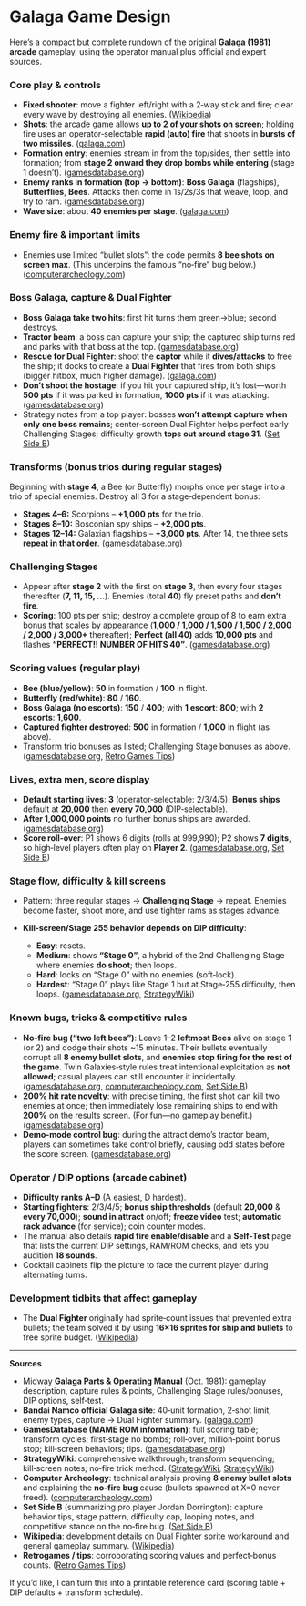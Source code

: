 # Galaga Game Design

Here’s a compact but complete rundown of the original **Galaga (1981) arcade** gameplay, using the operator manual plus official and expert sources.

### Core play & controls

* **Fixed shooter**: move a fighter left/right with a 2‑way stick and fire; clear every wave by destroying all enemies. ([Wikipedia][1])
* **Shots**: the arcade game allows **up to 2 of your shots on screen**; holding fire uses an operator‑selectable **rapid (auto) fire** that shoots in **bursts of two missiles**. ([galaga.com][2])
* **Formation entry**: enemies stream in from the top/sides, then settle into formation; from **stage 2 onward they drop bombs while entering** (stage 1 doesn’t). ([gamesdatabase.org][3])
* **Enemy ranks in formation (top → bottom)**: **Boss Galaga** (flagships), **Butterflies**, **Bees**. Attacks then come in 1s/2s/3s that weave, loop, and try to ram. ([gamesdatabase.org][3])
* **Wave size**: about **40 enemies per stage**. ([galaga.com][2])

### Enemy fire & important limits

* Enemies use limited “bullet slots”: the code permits **8 bee shots on screen max**. (This underpins the famous “no‑fire” bug below.) ([computerarcheology.com][4])

### Boss Galaga, capture & Dual Fighter

* **Boss Galaga take two hits**: first hit turns them green→blue; second destroys.&#x20;
* **Tractor beam**: a boss can capture your ship; the captured ship turns red and parks with that boss at the top. ([gamesdatabase.org][3])
* **Rescue for Dual Fighter**: shoot the **captor** while it **dives/attacks** to free the ship; it docks to create a **Dual Fighter** that fires from both ships (bigger hitbox, much higher damage). ([galaga.com][2])
* **Don’t shoot the hostage**: if you hit your captured ship, it’s lost—worth **500 pts** if it was parked in formation, **1000 pts** if it was attacking. ([gamesdatabase.org][3])
* Strategy notes from a top player: bosses **won’t attempt capture when only one boss remains**; center‑screen Dual Fighter helps perfect early Challenging Stages; difficulty growth **tops out around stage 31**. ([Set Side B][5])

### Transforms (bonus trios during regular stages)

Beginning with **stage 4**, a Bee (or Butterfly) morphs once per stage into a trio of special enemies. Destroy all 3 for a stage‑dependent bonus:

* **Stages 4–6:** Scorpions – **+1,000 pts** for the trio.
* **Stages 8–10:** Bosconian spy ships – **+2,000 pts**.
* **Stages 12–14:** Galaxian flagships – **+3,000 pts**.
  After 14, the three sets **repeat in that order**. ([gamesdatabase.org][3])

### Challenging Stages

* Appear after **stage 2** with the first on **stage 3**, then every four stages thereafter (**7, 11, 15, …**). Enemies (total **40**) fly preset paths and **don’t fire**.
* **Scoring**: 100 pts per ship; destroy a complete group of 8 to earn extra bonus that scales by appearance (**1,000 / 1,000 / 1,500 / 1,500 / 2,000 / 2,000 / 3,000+** thereafter); **Perfect (all 40)** adds **10,000 pts** and flashes **“PERFECT!!  NUMBER OF HITS 40”**. ([gamesdatabase.org][3])

### Scoring values (regular play)

* **Bee (blue/yellow)**: **50** in formation / **100** in flight.
* **Butterfly (red/white)**: **80** / **160**.
* **Boss Galaga (no escorts)**: **150** / **400**; with **1 escort**: **800**; with **2 escorts**: **1,600**.
* **Captured fighter destroyed**: **500** in formation / **1,000** in flight (as above).
* Transform trio bonuses as listed; Challenging Stage bonuses as above. ([gamesdatabase.org][3], [Retro Games Tips][6])

### Lives, extra men, score display

* **Default starting lives**: **3** (operator‑selectable: 2/3/4/5). **Bonus ships** default at **20,000** then **every 70,000** (DIP‑selectable).&#x20;
* **After 1,000,000 points** no further bonus ships are awarded. ([gamesdatabase.org][3])
* **Score roll‑over**: P1 shows 6 digits (rolls at 999,990); P2 shows **7 digits**, so high‑level players often play on **Player 2**. ([gamesdatabase.org][3], [Set Side B][5])

### Stage flow, difficulty & kill screens

* Pattern: three regular stages → **Challenging Stage** → repeat. Enemies become faster, shoot more, and use tighter rams as stages advance.&#x20;
* **Kill‑screen/Stage 255 behavior depends on DIP difficulty**:

  * **Easy**: resets.
  * **Medium**: shows **“Stage 0”**, a hybrid of the 2nd Challenging Stage where enemies **do shoot**; then loops.
  * **Hard**: locks on “Stage 0” with no enemies (soft‑lock).
  * **Hardest**: “Stage 0” plays like Stage 1 but at Stage‑255 difficulty, then loops. ([gamesdatabase.org][3], [StrategyWiki][7])

### Known bugs, tricks & competitive rules

* **No‑fire bug (“two left bees”)**: Leave 1–2 **leftmost Bees** alive on stage 1 (or 2) and dodge their shots \~15 minutes. Their bullets eventually corrupt all **8 enemy bullet slots**, and **enemies stop firing for the rest of the game**. Twin Galaxies‑style rules treat intentional exploitation as **not allowed**; casual players can still encounter it incidentally. ([gamesdatabase.org][3], [computerarcheology.com][4], [Set Side B][5])
* **200% hit rate novelty**: with precise timing, the first shot can kill two enemies at once; then immediately lose remaining ships to end with **200%** on the results screen. (For fun—no gameplay benefit.) ([gamesdatabase.org][3])
* **Demo‑mode control bug**: during the attract demo’s tractor beam, players can sometimes take control briefly, causing odd states before the score screen. ([gamesdatabase.org][3])

### Operator / DIP options (arcade cabinet)

* **Difficulty ranks A–D** (A easiest, D hardest).&#x20;
* **Starting fighters**: 2/3/4/5; **bonus ship thresholds** (default **20,000** & **every 70,000**); **sound in attract** on/off; **freeze video** test; **automatic rack advance** (for service); coin counter modes.&#x20;
* The manual also details **rapid fire enable/disable** and a **Self‑Test** page that lists the current DIP settings, RAM/ROM checks, and lets you audition **18 sounds**.&#x20;
* Cocktail cabinets flip the picture to face the current player during alternating turns.&#x20;

### Development tidbits that affect gameplay

* The **Dual Fighter** originally had sprite‑count issues that prevented extra bullets; the team solved it by using **16×16 sprites for ship and bullets** to free sprite budget. ([Wikipedia][1])

---

**Sources**

* Midway **Galaga Parts & Operating Manual** (Oct. 1981): gameplay description, capture rules & points, Challenging Stage rules/bonuses, DIP options, self‑test.&#x20;
* **Bandai Namco official Galaga site**: 40‑unit formation, 2‑shot limit, enemy types, capture → Dual Fighter summary. ([galaga.com][2])
* **GamesDatabase (MAME ROM information)**: full scoring table; transform cycles; first‑stage no bombs; roll‑over, million‑point bonus stop; kill‑screen behaviors; tips. ([gamesdatabase.org][3])
* **StrategyWiki**: comprehensive walkthrough; transform sequencing; kill‑screen notes; no‑fire trick method. ([StrategyWiki][7], [StrategyWiki][8])
* **Computer Archeology**: technical analysis proving **8 enemy bullet slots** and explaining the **no‑fire bug** cause (bullets spawned at X=0 never freed). ([computerarcheology.com][4])
* **Set Side B** (summarizing pro player Jordan Dorrington): capture behavior tips, stage pattern, difficulty cap, looping notes, and competitive stance on the no‑fire bug. ([Set Side B][5])
* **Wikipedia**: development details on Dual Fighter sprite workaround and general gameplay summary. ([Wikipedia][1])
* **Retrogames / tips**: corroborating scoring values and perfect‑bonus counts. ([Retro Games Tips][6])

If you’d like, I can turn this into a printable reference card (scoring table + DIP defaults + transform schedule).

[1]: https://en.wikipedia.org/wiki/Galaga "Galaga - Wikipedia"
[2]: https://galaga.com/en/history/galaga.php "Galaga Web | BANDAI NAMCO Entertainment Inc."
[3]: https://www.gamesdatabase.org/mame-rom/galaga "
	galaga (MAME ROM Information)
"
[4]: https://www.computerarcheology.com/Arcade/Galaga/ "Galaga"
[5]: https://setsideb.com/jordan-dorringtons-galaga-strategy-tips/ "Jordan Dorrington’s Galaga Strategy Tips – Set Side B"
[6]: https://tips.retrogames.com/gamepage/galaga.html?utm_source=chatgpt.com "GALAGA - Retrogames"
[7]: https://strategywiki.org/wiki/Galaga/Walkthrough "Galaga/Walkthrough — StrategyWiki | Strategy guide and game reference wiki"
[8]: https://strategywiki.org/wiki/Galaga/Walkthrough?utm_source=chatgpt.com "Galaga/Walkthrough — StrategyWiki | Strategy guide and game reference wiki"

